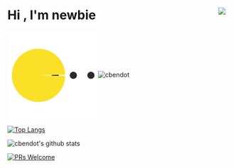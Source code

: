 <h1>Hi <img src="https://github.com/TheDudeThatCode/TheDudeThatCode/blob/master/Assets/Hi.gif" width="29px" align="right">, I'm newbie</h1> 

<img align="center" src="https://raw.githubusercontent.com/Aniket965/Aniket965/master/pacman.svg?sanitize=true" width="200" height="200">

<img src="https://komarev.com/ghpvc/?username=cbendot&style=flat-square" alt="cbendot" width="350" height="60" />

[![Top Langs](https://github-readme-stats.vercel.app/api/top-langs/?username=cbendot&layout=compact&theme=dracula)](https://github.com/cbendot/cbendot)


![cbendot's github stats](https://github-readme-stats.vercel.app/api?username=cbendot&show_icons=true&theme=dracula&count_private=true)

[![PRs Welcome](https://img.shields.io/badge/PRs-welcome-brightgreen.svg?style=flat-square)](http://makeapullrequest.com)

